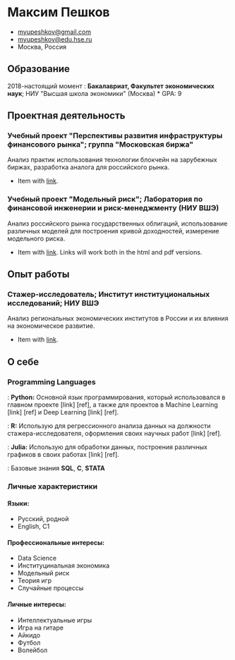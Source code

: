 # Максим Пешков

- <myupeshkov@gmail.com>
- <myupeshkov@edu.hse.ru>
- Москва, Россия

## Образование


2018-настоящий момент
:   **Бакалавриат, Факультет экономических наук**; НИУ "Высшая школа экономики" (Москва)
    * GPA: 9

## Проектная деятельность


### Учебный проект "Перспективы развития инфраструктуры финансового рынка"; группа "Московская биржа"

Анализ практик использования технологии блокчейн на зарубежных биржах, разработка аналога для российского рынка.

* Item with [link](http://www.example.com). 

### Учебный проект "Модельный риск"; Лаборатория по финансовой инженерии и риск-менеджменту (НИУ ВШЭ)

Анализ российского рынка государственных облигаций, использование различных моделей для построения кривой доходностей, измерение модельного риска.

* Item with [link](http://www.example.com). Links will work both in
  the html and pdf versions.
  
## Опыт работы


### Стажер-исследователь; Институт институциональных исследований; НИУ ВШЭ

Анализ региональных экономических институтов в России и их влияния на экономическое развитие.

* Item with [link](http://www.example.com). 

## О себе

### Programming Languages
:   **Python:** Основной язык программирования, который использовался в главном проекте 
    [link] [ref], а также 
    для проектов в Machine Learning [link] [ref] и Deep Learning [link] [ref].

:   **R:** Использую для регрессионного анализа данных на должности стажера-исследователя,         оформления своих научных работ [link] [ref].

:   **Julia:** Использую для обработки данных, построения различных графиков в своих работах
    [link] [ref].

:   Базовые знания **SQL**, **C**, **STATA**


### Личные характеристики

#### Языки:
   * Русский, родной
   * English, C1

#### Профессиональные интересы:
   * Data Science
   * Институцинальная экономика
   * Модельный риск
   * Теория игр
   * Случайные процессы
  
#### Личные интересы:
   * Интеллектуальные игры
   * Игра на гитаре
   * Айкидо
   * Футбол
   * Волейбол
